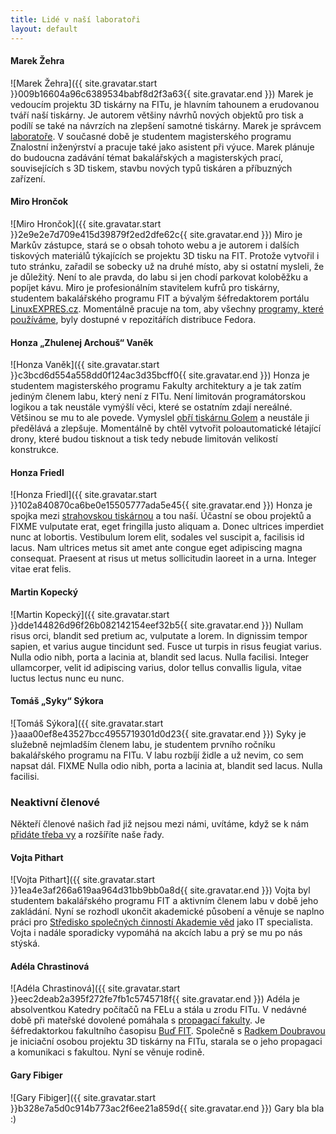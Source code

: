 ```yaml
---
title: Lidé v naší laboratoři
layout: default
---
```


#### Marek Žehra
![Marek Žehra]({{ site.gravatar.start }}009b16604a96c6389534babf8d2f3a63{{ site.gravatar.end }}) Marek je vedoucím projektu 3D tiskárny na FITu, je hlavním tahounem a erudovanou tváří naší tiskárny. Je autorem většiny návrhů nových objektů pro tisk a podílí se také na návrzích na zlepšení samotné tiskárny. Marek je správcem [laboratoře](kontakt). V současné době je studentem magisterského programu Znalostní inženýrství a pracuje také jako asistent při výuce. Marek plánuje do budoucna zadávání témat bakalářských a magisterských prací, souvisejících s 3D tiskem, stavbu nových typů tiskáren a příbuzných zařízení.

#### Miro Hrončok
![Miro Hrončok]({{ site.gravatar.start }}2e9e2e7d709e415d39879f2ed2dfe62c{{ site.gravatar.end }}) Miro je Markův zástupce, stará se o obsah tohoto webu a je autorem i dalších tiskových materiálů týkajících se projektu 3D tisku na FIT. Protože vytvořil i tuto stránku, zařadil se sobecky už na druhé místo, aby si ostatní mysleli, že je důležitý. Není to ale pravda, do labu si jen chodí parkovat koloběžku a popíjet kávu. Miro je profesionálním stavitelem kufrů pro tiskárny, studentem bakalářského programu FIT a bývalým šéfredaktorem portálu [LinuxEXPRES.cz](http://www.linuxexpres.cz/). Momentálně pracuje na tom, aby všechny [programy, které používáme](aplikace), byly dostupné v repozitářích distribuce Fedora.

#### Honza „Zhulenej Archouš“ Vaněk
![Honza Vaněk]({{ site.gravatar.start }}c3bcd6d554a558dd0f124ac3d35bcff0{{ site.gravatar.end }}) Honza je studentem magisterského programu Fakulty architektury a je tak zatím jediným členem labu, který není z FITu. Není limitován programátorskou logikou a tak neustále vymýšlí věci, které se ostatním zdají nereálné. Většinou se mu to ale povede. Vymyslel [obří tiskárnu Golem](projekty#golem) a neustále ji předělává a zlepšuje. Momentálně by chtěl vytvořit poloautomatické létající drony, které budou tisknout a tisk tedy nebude limitován velikostí konstrukce.

#### Honza Friedl
![Honza Friedl]({{ site.gravatar.start }}102a840870ca6be0e15505777ada5e45{{ site.gravatar.end }}) Honza je spojka mezi [strahovskou tiskárnou](http://3dtiskarna.sh.cvut.cz/) a tou naší. Účastní se obou projektů a FIXME vulputate erat, eget fringilla justo aliquam a. Donec ultrices imperdiet nunc at lobortis. Vestibulum lorem elit, sodales vel suscipit a, facilisis id lacus. Nam ultrices metus sit amet ante congue eget adipiscing magna consequat. Praesent at risus ut metus sollicitudin laoreet in a urna. Integer vitae erat felis.

#### Martin Kopecký
![Martin Kopecký]({{ site.gravatar.start }}dde144826d96f26b082142154eef32b5{{ site.gravatar.end }}) Nullam risus orci, blandit sed pretium ac, vulputate a lorem. In dignissim tempor sapien, et varius augue tincidunt sed. Fusce ut turpis in risus feugiat varius. Nulla odio nibh, porta a lacinia at, blandit sed lacus. Nulla facilisi. Integer ullamcorper, velit id adipiscing varius, dolor tellus convallis ligula, vitae luctus lectus nunc eu nunc.

#### Tomáš „Syky“ Sýkora
![Tomáš Sýkora]({{ site.gravatar.start }}aaa00ef8e43527bcc4955719301d0d23{{ site.gravatar.end }}) Syky je služebně nejmladším členem labu, je studentem prvního ročníku bakalářského programu na FITu. V labu rozbíjí židle a už nevim, co sem napsat dál. FIXME Nulla odio nibh, porta a lacinia at, blandit sed lacus. Nulla facilisi.

### Neaktivní členové
Někteří členové našich řad již nejsou mezi námi, uvítáme, když se k nám [přidáte třeba vy](kontakt) a rozšíříte naše řady.

#### Vojta Pithart
![Vojta Pithart]({{ site.gravatar.start }}1ea4e3af266a619aa964d31bb9bb0a8d{{ site.gravatar.end }}) Vojta byl studentem bakalářského programu FIT a aktivním členem labu v době jeho zakládání. Nyní se rozhodl ukončit akademické působení a věnuje se naplno práci pro [Středisko společných činností Akademie věd](http://www.ssc.cas.cz/) jako IT specialista. Vojta i nadále sporadicky vypomáhá na akcích labu a prý se mu po nás stýská.

#### Adéla Chrastinová
![Adéla Chrastinová]({{ site.gravatar.start }}eec2deab2a395f272fe7fb1c5745718f{{ site.gravatar.end }}) Adéla je absolventkou Katedry počítačů na FELu a stála u zrodu FITu. V nedávné době při mateřské dovolené pomáhala s [propagací fakulty](http://www.fit.cvut.cz/fakulta/kontakty/pr). Je šéfredaktorkou fakultního časopisu [Buď FIT](http://www.fit.cvut.cz/media/casopis). Společně s [Radkem Doubravou](https://usermap.cvut.cz/profile/doubrra1/) je iniciační osobou projektu 3D tiskárny na FITu, starala se o jeho propagaci a komunikaci s fakultou. Nyní se věnuje rodině.

#### Gary Fibiger
![Gary Fibiger]({{ site.gravatar.start }}b328e7a5d0c914b773ac2f6ee21a859d{{ site.gravatar.end }}) Gary bla bla :)
